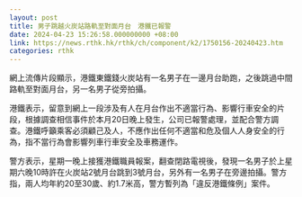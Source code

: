 ```yaml
---
layout: post
title: 男子跳越火炭站路軌至對面月台　港鐵已報警
date: 2024-04-23 15:26:58.000000000 +08:00
link: https://news.rthk.hk/rthk/ch/component/k2/1750156-20240423.htm
categories: rthk
---
```


網上流傳片段顯示，港鐵東鐵錢火炭站有一名男子在一邊月台助跑，之後跳過中間路軌至對面月台，另一名男子從旁拍攝。

港鐵表示，留意到網上一段涉及有人在月台作出不適當行為、影響行車安全的片段，根據調查相信事件於本月20日晚上發生，公司已報警處理，並配合警方調查。港鐵呼籲乘客必須顧己及人，不應作出任何不適當和危及個人人身安全的行為，指不當行為會影響列車行車安全及車務運作。

警方表示，星期一晚上接獲港鐵職員報案，翻查閉路電視後，發現一名男子於上星期六晚10時許在火炭站2號月台跳到3號月台，另外有一名男子在旁邊拍攝。警方指，兩人均年約20至30歲、約1.7米高，警方暫列為「違反港鐵條例」案件。

